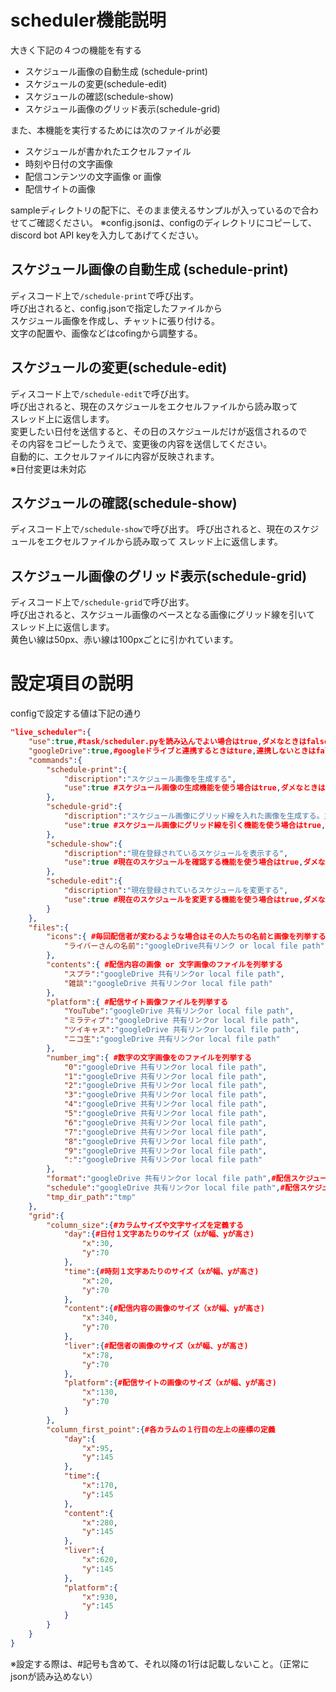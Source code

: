 # scheduler機能説明
大きく下記の４つの機能を有する
- スケジュール画像の自動生成 (schedule-print)
- スケジュールの変更(schedule-edit)
- スケジュールの確認(schedule-show)
- スケジュール画像のグリッド表示(schedule-grid)

また、本機能を実行するためには次のファイルが必要
- スケジュールが書かれたエクセルファイル
- 時刻や日付の文字画像
- 配信コンテンツの文字画像 or 画像
- 配信サイトの画像
  
sampleディレクトリの配下に、そのまま使えるサンプルが入っているので合わせてご確認ください。
※config.jsonは、configのディレクトリにコピーして、discord bot API keyを入力してあげてください。


## スケジュール画像の自動生成 (schedule-print)

ディスコード上で`/schedule-print`で呼び出す。  
呼び出されると、config.jsonで指定したファイルから  
スケジュール画像を作成し、チャットに張り付ける。  
文字の配置や、画像などはcofingから調整する。

## スケジュールの変更(schedule-edit)
ディスコード上で`/schedule-edit`で呼び出す。  
呼び出されると、現在のスケジュールをエクセルファイルから読み取って  
スレッド上に返信します。  
変更したい日付を送信すると、その日のスケジュールだけが返信されるので  
その内容をコピーしたうえで、変更後の内容を送信してください。  
自動的に、エクセルファイルに内容が反映されます。  
※日付変更は未対応

## スケジュールの確認(schedule-show)
ディスコード上で`/schedule-show`で呼び出す。
呼び出されると、現在のスケジュールをエクセルファイルから読み取って
スレッド上に返信します。

## スケジュール画像のグリッド表示(schedule-grid)
ディスコード上で`/schedule-grid`で呼び出す。  
呼び出されると、スケジュール画像のベースとなる画像にグリッド線を引いて  
スレッド上に返信します。  
黄色い線は50px、赤い線は100pxごとに引かれています。  

# 設定項目の説明
configで設定する値は下記の通り
```json
"live_scheduler":{
    "use":true,#task/scheduler.pyを読み込んでよい場合はtrue,ダメなときはfalse
    "googleDrive":true,#googleドライブと連携するときはture,連携しないときはfalse
    "commands":{
        "schedule-print":{
            "discription":"スケジュール画像を生成する",
            "use":true #スケジュール画像の生成機能を使う場合はtrue,ダメなときはfalse
        },
        "schedule-grid":{
            "discription":"スケジュール画像にグリッド線を入れた画像を生成する。主にデバッグ用。（黄：10px, 赤：50px）",
            "use":true #スケジュール画像にグリッド線を引く機能を使う場合はtrue,ダメなときはfalse
        },
        "schedule-show":{
            "discription":"現在登録されているスケジュールを表示する",
            "use":true #現在のスケジュールを確認する機能を使う場合はtrue,ダメなときはfalse
        },
        "schedule-edit":{
            "discription":"現在登録されているスケジュールを変更する",
            "use":true #現在のスケジュールを変更する機能を使う場合はtrue,ダメなときはfalse
        }
    },
    "files":{
        "icons":{ #毎回配信者が変わるような場合はその人たちの名前と画像を列挙する
            "ライバーさんの名前":"googleDrive共有リンク or local file path"
        },
        "contents":{ #配信内容の画像 or 文字画像のファイルを列挙する
            "スプラ":"googleDrive 共有リンクor local file path",
            "雑談":"googleDrive 共有リンクor local file path"
        },
        "platform":{ #配信サイト画像ファイルを列挙する
            "YouTube":"googleDrive 共有リンクor local file path",
            "ミラティブ":"googleDrive 共有リンクor local file path",
            "ツイキャス":"googleDrive 共有リンクor local file path",
            "ニコ生":"googleDrive 共有リンクor local file path"
        },
        "number_img":{ #数字の文字画像をのファイルを列挙する
            "0":"googleDrive 共有リンクor local file path",
            "1":"googleDrive 共有リンクor local file path",
            "2":"googleDrive 共有リンクor local file path",
            "3":"googleDrive 共有リンクor local file path",
            "4":"googleDrive 共有リンクor local file path",
            "5":"googleDrive 共有リンクor local file path",
            "6":"googleDrive 共有リンクor local file path",
            "7":"googleDrive 共有リンクor local file path",
            "8":"googleDrive 共有リンクor local file path",
            "9":"googleDrive 共有リンクor local file path",
            ":":"googleDrive 共有リンクor local file path"
        },
        "format":"googleDrive 共有リンクor local file path",#配信スケジュール画像のベースとなるパスを張り付ける
        "schedule":"googleDrive 共有リンクor local file path",#配信スケジュールが書かれているエクセルファイルのパスを張り付ける
        "tmp_dir_path":"tmp"
    },
    "grid":{
        "column_size":{#カラムサイズや文字サイズを定義する
            "day":{#日付１文字あたりのサイズ（xが幅、yが高さ)
                "x":30,
                "y":70
            },
            "time":{#時刻１文字あたりのサイズ（xが幅、yが高さ)
                "x":20,
                "y":70
            },
            "content":{#配信内容の画像のサイズ（xが幅、yが高さ)
                "x":340,
                "y":70
            },
            "liver":{#配信者の画像のサイズ（xが幅、yが高さ)
                "x":78,
                "y":70
            },
            "platform":{#配信サイトの画像のサイズ（xが幅、yが高さ)
                "x":130,
                "y":70
            }
        },
        "column_first_point":{#各カラムの１行目の左上の座標の定義
            "day":{
                "x":95,
                "y":145
            },
            "time":{
                "x":170,
                "y":145
            },
            "content":{
                "x":280,
                "y":145
            },
            "liver":{
                "x":620,
                "y":145
            },
            "platform":{
                "x":930,
                "y":145
            }
        }
    }
}
```
※設定する際は、#記号も含めて、それ以降の1行は記載しないこと。（正常にjsonが読み込めない）
